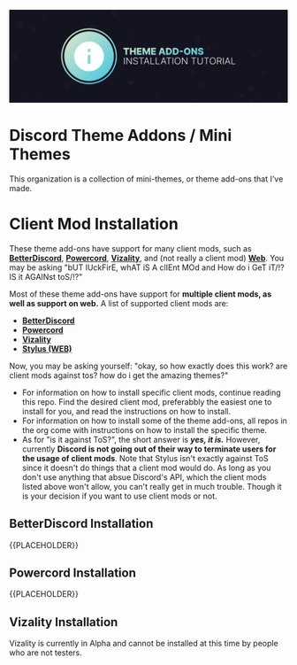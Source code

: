 ![Banner](./assets/banner.png)

# Discord Theme Addons / Mini Themes
This organization is a collection of mini-themes, or theme add-ons that I've made. 

# Client Mod Installation
These theme add-ons have support for many client mods, such as **[BetterDiscord](https://betterdiscord.net)**, **[Powercord](https://powercord.dev)**, **[Vizality](https://vizality.com/)**, and (not really a client mod) **[Web](https://github.com/openstyles/stylus)**. You may be asking "bUT lUckFirE, whAT iS A clIEnt MOd and How do i GeT iT/!? IS it AGAINst toS/!?" 

Most of these theme add-ons have support for **multiple client mods, as well as support on web.** A list of supported client mods are:
- **[BetterDiscord](https://betterdiscord.net)**
- **[Powercord](https://powercord.dev)**
- **[Vizality](https://vizality.com/)**
- **[Stylus (WEB)](https://github.com/openstyles/stylus)**

Now, you may be asking yourself: "okay, so how exactly does this work? are client mods against tos? how do i get the amazing themes?" 
- For information on how to install specific client mods, continue reading this repo. Find the desired client mod, preferabbly the easiest one to install for you, and read the instructions on how to install.
- For information on how to install some of the theme add-ons, all repos in the org come with instructions on how to install the specific theme. 
- As for "is it against ToS?", the short answer is ***yes, it is.*** However, currently **Discord is not going out of their way to terminate users for the usage of client mods**. Note that Stylus isn't exactly against ToS since it doesn't do things that a client mod would do. As long as you don't use anything that absue Discord's API, which the client mods listed above won't allow, you can't really get in much trouble. Though it is your decision if you want to use client mods or not.

## BetterDiscord Installation
{{PLACEHOLDER}}

## Powercord Installation
{{PLACEHOLDER}}

## Vizality Installation
Vizality is currently in Alpha and cannot be installed at this time by people who are not testers.
